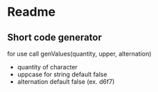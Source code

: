 # Readme

## Short code generator

for use call genValues(quantity, upper, alternation)

* quantity of character <number>
* uppcase for string <boolean> default false
* alternation <boolean> default false (ex. d6f7)

